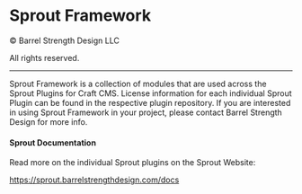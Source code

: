 # Sprout Framework

© Barrel Strength Design LLC

All rights reserved.

----

Sprout Framework is a collection of modules that are used across the
Sprout Plugins for Craft CMS. License information for each individual
Sprout Plugin can be found in the respective plugin repository. If you
are interested in using Sprout Framework in your project, please
contact Barrel Strength Design for more info.

#### Sprout Documentation

Read more on the individual Sprout plugins on the Sprout Website:

https://sprout.barrelstrengthdesign.com/docs
